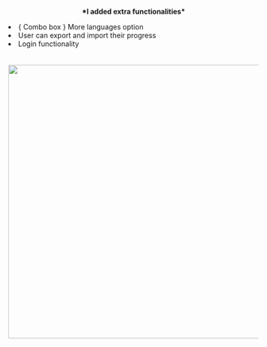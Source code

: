 <p align="center"><strong>*I added extra functionalities*</strong>
<br>
<li>{ Combo box } More languages option</li>
<li>User can export and import their progress</li>
<li>Login functionality</li>
<br>
<br>

<img src="images/1.gif" width=550>



